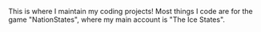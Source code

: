 This is where I maintain my coding projects! Most things I code are for the game "NationStates", where my main account is "The Ice States".
